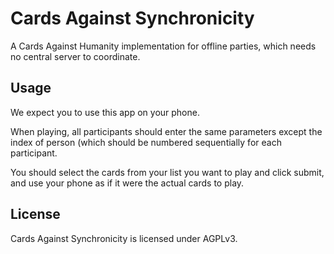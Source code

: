 # Cards Against Synchronicity

A Cards Against Humanity implementation for offline parties, which needs no central server to coordinate.

## Usage

We expect you to use this app on your phone.

When playing, all participants should enter the same parameters except the index of person (which should be numbered sequentially for each participant.

You should select the cards from your list you want to play and click submit, and use your phone as if it were the actual cards to play.

## License

Cards Against Synchronicity is licensed under AGPLv3.
